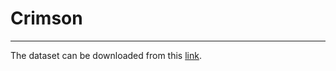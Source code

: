 # Crimson
---

The dataset can be downloaded from this [link](https://drive.google.com/file/d/1RFSy8fKfAf1IvzxmCd1da0OeLN5rpwoq/view?usp=share_link).
